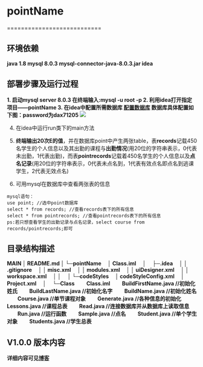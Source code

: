 ﻿# pointName
===========================

## 环境依赖
**java 1.8
mysql 8.0.3
mysql-connector-java-8.0.3.jar
idea**

## 部署步骤及运行过程

**1. 启动mysql server 8.0.3
在终端输入:mysql -u root -p
2. 利用idea打开指定项目——pointName
3. 在idea中配置所需数据库
 [配置数据库](https://blog.csdn.net/qq_61407171/article/details/121705452)
数据库具体配置如下图：password为dax71205**
![](https://img-blog.csdnimg.cn/ad58c825e6d84149bbfa55c5a53d32e7.png)


4. 在idea中运行run类下的main方法
 
5. **终端输出20次E的值**，并在数据库point中产生两张table，表**records**记载450名学生的个人信息以及其出勤的课程与**出勤情况**(用20位的字符串表示，0代表未出勤，1代表出勤)，而表**pointrecords**记载着450名学生的个人信息以及**点名记录**(用20位的字符串表示，0代表未点名到，1代表有效点名即点名到逃课学生，2代表无效点名)
6. 可用mysql在数据库中查看两张表的信息
```
mysql语句：
use point; //选中point数据库
select * from records; //查看records表下的所有信息
select * from pointrecords; //查看pointrecords表下的所有信息
ps:若只想查看学生的出勤记录与点名记录，select course from records/pointrecords;即可
```


## 目录结构描述
**MAIN
│  README.md 
│
└─pointName
&emsp;│  Class.iml
&emsp;│
&emsp;├─.idea
&emsp;│  │  .gitignore
&emsp;│  │  misc.xml
&emsp;│  │  modules.xml
&emsp;│  │  uiDesigner.xml
&emsp;│  │  workspace.xml
&emsp;│  │
&emsp;│  └─codeStyles
&emsp;│          codeStyleConfig.xml
&emsp;│          Project.xml
&emsp;│
&emsp;└─Class
&emsp;&emsp;Class.iml 
&emsp;&emsp;BuildFirstName.java //初始化姓氏
&emsp;&emsp;BuildLastName.java //初始化名字
&emsp;&emsp;BuildName.java //初始化姓名
&emsp;&emsp;Course.java //单节课程对象
&emsp;&emsp;Generate.java //各种信息的初始化
&emsp;&emsp;Lessons.java //课程总表
&emsp;&emsp;Read.java //连接数据库并从数据库上读取信息
&emsp;&emsp;Run.java //运行函数
&emsp;&emsp;Sample.java //点名
&emsp;&emsp;Student.java //单个学生对象
&emsp;&emsp;Students.java //学生总表**




## V1.0.0 版本内容
**详细内容可见[博客](https://blog.csdn.net/dongy_u/article/details/127268799?spm=1001.2014.3001.5502
)**

